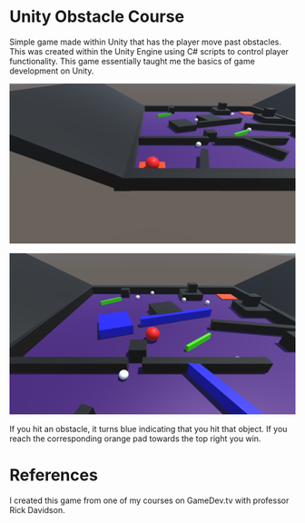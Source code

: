 # Unity Obstacle Course

Simple game made within Unity that has the player move past obstacles. This was created within the Unity Engine using C# scripts to control player functionality. This game essentially taught me the basics of game development on Unity.

![My Image](game1.PNG)

![My Image](game2.PNG)

If you hit an obstacle, it turns blue indicating that you hit that object. If you reach the corresponding orange pad towards the top right you win.

# References
I created this game from one of my courses on GameDev.tv with professor Rick Davidson.
